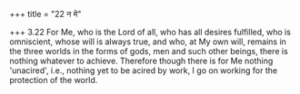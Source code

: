 +++
title = "22 न मे"

+++
3.22 For Me, who is the Lord of all, who has all desires fulfilled, who
is omniscient, whose will is always true, and who, at My own will,
remains in the three worlds in the forms of gods, men and such other
beings, there is nothing whatever to achieve. Therefore though there is
for Me nothing 'unacired', i.e., nothing yet to be acired by work, I go
on working for the protection of the world.
